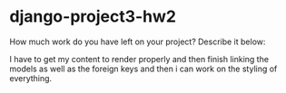 # django-project3-hw2

How much work do you have left on your project? Describe it below:


I have to get my content to render properly and then finish linking the models as well as the foreign keys and then i can work on the styling of everything. 
